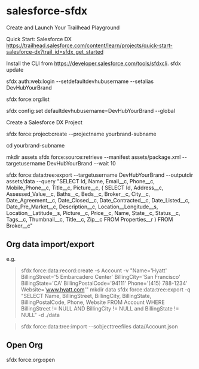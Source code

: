 # salesforce-sfdx

Create and Launch Your Trailhead Playground


Quick Start: Salesforce DX
https://trailhead.salesforce.com/content/learn/projects/quick-start-salesforce-dx?trail_id=sfdx_get_started

Install the CLI from https://developer.salesforce.com/tools/sfdxcli.
sfdx update

sfdx auth:web:login --setdefaultdevhubusername --setalias DevHubYourBrand

sfdx force:org:list

sfdx config:set defaultdevhubusername=DevHubYourBrand --global

Create a Salesforce DX Project

sfdx force:project:create --projectname yourbrand-subname

cd yourbrand-subname

mkdir assets
sfdx force:source:retrieve --manifest assets/package.xml --targetusername DevHubYourBrand --wait 10


sfdx force:data:tree:export --targetusername DevHubYourBrand --outputdir assets/data --query "SELECT Id, Name, Email__c, Phone__c, Mobile_Phone__c, Title__c, Picture__c, ( SELECT Id, Address__c, Assessed_Value__c, Baths__c, Beds__c, Broker__c, City__c, Date_Agreement__c, Date_Closed__c, Date_Contracted__c, Date_Listed__c, Date_Pre_Market__c, Description__c, Location__Longitude__s, Location__Latitude__s, Picture__c, Price__c, Name, State__c, Status__c, Tags__c, Thumbnail__c, Title__c, Zip__c FROM Properties__r ) FROM Broker__c"

## Org data import/export

e.g.
>sfdx force:data:record:create -s Account -v "Name='Hyatt' BillingStreet='5 Embarcadero Center' BillingCity='San Francisco' BillingState='CA' BillingPostalCode='94111' Phone='(415) 788-1234' Website='www.hyatt.com'"
>mkdir data
>sfdx force:data:tree:export -q "SELECT Name, BillingStreet, BillingCity, BillingState, BillingPostalCode, Phone, Website FROM Account WHERE BillingStreet != NULL AND BillingCity != NULL and BillingState != NULL" -d ./data

>sfdx force:data:tree:import --sobjecttreefiles data/Account.json

## Open Org
sfdx force:org:open
